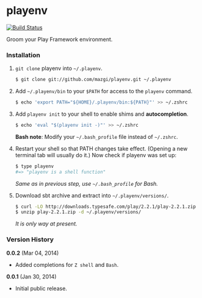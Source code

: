 playenv
=======

[![Build Status](https://travis-ci.org/mazgi/playenv.png?branch=master)](https://travis-ci.org/mazgi/playenv)

Groom your Play Framework environment.

### Installation

1. `git clone` playenv into `~/.playenv`.

    ~~~ sh
    $ git clone git://github.com/mazgi/playenv.git ~/.playenv
    ~~~

2. Add `~/.playenv/bin` to your `$PATH` for access to the `playenv` command.

    ~~~ sh
    $ echo 'export PATH="${HOME}/.playenv/bin:${PATH}"' >> ~/.zshrc
    ~~~

3. Add `playenv init` to your shell to enable shims and **autocompletion**.  

    ~~~ sh
    $ echo 'eval "$(playenv init -)"' >> ~/.zshrc
    ~~~

    **Bash note**: Modify your `~/.bash_profile` file instead of `~/.zshrc`.

4. Restart your shell so that PATH changes take effect. (Opening a new
   terminal tab will usually do it.) Now check if playenv was set up:

    ~~~ sh
    $ type playenv
    #=> "playenv is a shell function"
    ~~~

    *Same as in previous step, use `~/.bash_profile` for Bash.*

5. Download sbt archive and extract into `~/.playenv/versions/`.

    ~~~ sh
    $ curl -LO http://downloads.typesafe.com/play/2.2.1/play-2.2.1.zip
    $ unzip play-2.2.1.zip -d ~/.playenv/versions/
    ~~~

    *It is only way at present.*

### Version History

**0.0.2** (Mar 04, 2014)

  * Added completions for `Z shell` and `Bash`.

**0.0.1** (Jan 30, 2014)

  * Initial public release.

